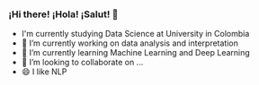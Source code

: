 ### ¡Hi there! ¡Hola! ¡Salut! 👋

- I'm currently studying Data Science at University in Colombia
- 🔭 I’m currently working on data analysis and interpretation
- 🌱 I’m currently learning Machine Learning and Deep Learning
- 👯 I’m looking to collaborate on ...
- 😄 I like NLP
